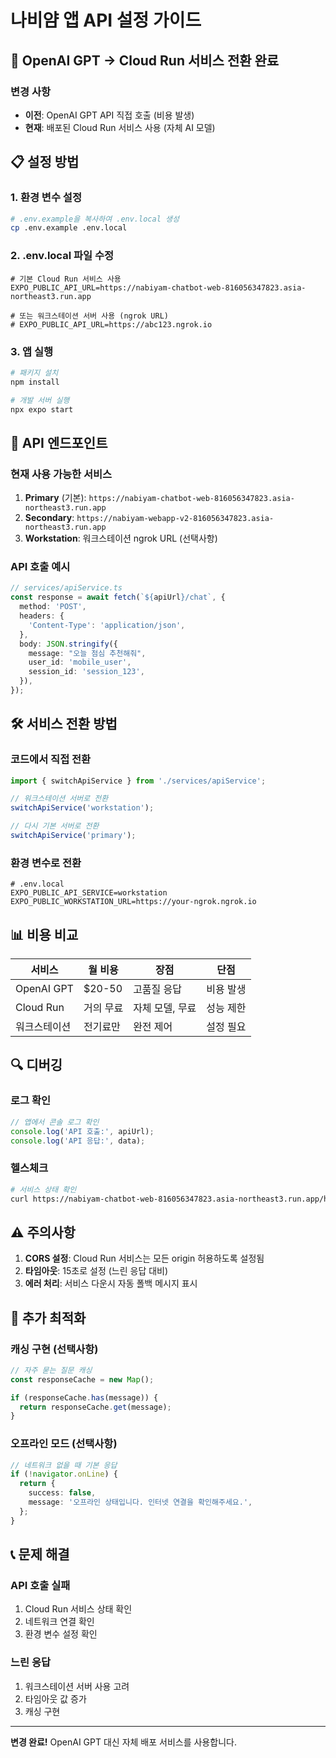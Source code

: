 # 나비얌 앱 API 설정 가이드

## 🔄 OpenAI GPT → Cloud Run 서비스 전환 완료

### 변경 사항
- **이전**: OpenAI GPT API 직접 호출 (비용 발생)
- **현재**: 배포된 Cloud Run 서비스 사용 (자체 AI 모델)

## 📋 설정 방법

### 1. 환경 변수 설정
```bash
# .env.example을 복사하여 .env.local 생성
cp .env.example .env.local
```

### 2. .env.local 파일 수정
```env
# 기본 Cloud Run 서비스 사용
EXPO_PUBLIC_API_URL=https://nabiyam-chatbot-web-816056347823.asia-northeast3.run.app

# 또는 워크스테이션 서버 사용 (ngrok URL)
# EXPO_PUBLIC_API_URL=https://abc123.ngrok.io
```

### 3. 앱 실행
```bash
# 패키지 설치
npm install

# 개발 서버 실행
npx expo start
```

## 🔌 API 엔드포인트

### 현재 사용 가능한 서비스
1. **Primary** (기본): `https://nabiyam-chatbot-web-816056347823.asia-northeast3.run.app`
2. **Secondary**: `https://nabiyam-webapp-v2-816056347823.asia-northeast3.run.app`
3. **Workstation**: 워크스테이션 ngrok URL (선택사항)

### API 호출 예시
```typescript
// services/apiService.ts
const response = await fetch(`${apiUrl}/chat`, {
  method: 'POST',
  headers: {
    'Content-Type': 'application/json',
  },
  body: JSON.stringify({
    message: "오늘 점심 추천해줘",
    user_id: 'mobile_user',
    session_id: 'session_123',
  }),
});
```

## 🛠️ 서비스 전환 방법

### 코드에서 직접 전환
```typescript
import { switchApiService } from './services/apiService';

// 워크스테이션 서버로 전환
switchApiService('workstation');

// 다시 기본 서버로 전환
switchApiService('primary');
```

### 환경 변수로 전환
```env
# .env.local
EXPO_PUBLIC_API_SERVICE=workstation
EXPO_PUBLIC_WORKSTATION_URL=https://your-ngrok.ngrok.io
```

## 📊 비용 비교

| 서비스 | 월 비용 | 장점 | 단점 |
|--------|---------|------|------|
| OpenAI GPT | $20-50 | 고품질 응답 | 비용 발생 |
| Cloud Run | 거의 무료 | 자체 모델, 무료 | 성능 제한 |
| 워크스테이션 | 전기료만 | 완전 제어 | 설정 필요 |

## 🔍 디버깅

### 로그 확인
```typescript
// 앱에서 콘솔 로그 확인
console.log('API 호출:', apiUrl);
console.log('API 응답:', data);
```

### 헬스체크
```bash
# 서비스 상태 확인
curl https://nabiyam-chatbot-web-816056347823.asia-northeast3.run.app/health
```

## ⚠️ 주의사항

1. **CORS 설정**: Cloud Run 서비스는 모든 origin 허용하도록 설정됨
2. **타임아웃**: 15초로 설정 (느린 응답 대비)
3. **에러 처리**: 서비스 다운시 자동 폴백 메시지 표시

## 🚀 추가 최적화

### 캐싱 구현 (선택사항)
```typescript
// 자주 묻는 질문 캐싱
const responseCache = new Map();

if (responseCache.has(message)) {
  return responseCache.get(message);
}
```

### 오프라인 모드 (선택사항)
```typescript
// 네트워크 없을 때 기본 응답
if (!navigator.onLine) {
  return {
    success: false,
    message: '오프라인 상태입니다. 인터넷 연결을 확인해주세요.',
  };
}
```

## 📞 문제 해결

### API 호출 실패
1. Cloud Run 서비스 상태 확인
2. 네트워크 연결 확인
3. 환경 변수 설정 확인

### 느린 응답
1. 워크스테이션 서버 사용 고려
2. 타임아웃 값 증가
3. 캐싱 구현

---

**변경 완료!** OpenAI GPT 대신 자체 배포 서비스를 사용합니다.